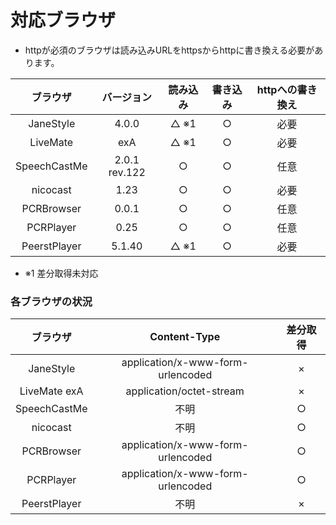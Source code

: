 # 対応ブラウザ

- httpが必須のブラウザは読み込みURLをhttpsからhttpに書き換える必要があります。

|   ブラウザ   |  バージョン   | 読み込み | 書き込み | httpへの書き換え |
| :----------: | :-----------: | :------: | :------: | :--: |
|  JaneStyle   |     4.0.0     |   △ ※1   |    ○     | 必要 |
|   LiveMate   |      exA      |   △ ※1   |    ○     | 必要 |
| SpeechCastMe | 2.0.1 rev.122 |    ○     |    ○     | 任意 |
|   nicocast   |     1.23      |    ○     |    ○     | 必要 |
|  PCRBrowser  |     0.0.1     |    ○     |    ○     | 任意 |
|  PCRPlayer   |     0.25      |    ○     |    ○     | 任意 |
| PeerstPlayer |    5.1.40     |   △ ※1   |    ○     | 必要 |

- ※1 差分取得未対応

### 各ブラウザの状況

|   ブラウザ   |           Content-Type            | 差分取得 |
| :----------: | :-------------------------------: | :------: |
|  JaneStyle   | application/x-www-form-urlencoded |    ×     |
| LiveMate exA |     application/octet-stream      |    ×     |
| SpeechCastMe |               不明                |    ○     |
|   nicocast   |               不明                |    ○     |
|  PCRBrowser  | application/x-www-form-urlencoded |    ○     |
|  PCRPlayer   | application/x-www-form-urlencoded |    ○     |
| PeerstPlayer |               不明                |    ×     |

